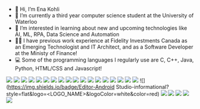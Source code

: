 - 👋 Hi, I’m Ena Kohli
- 🌱 I’m currently a third year computer science student at the University of Waterloo
- 👀 I’m interested in learning about new and upcoming technologies like AI, ML, RPA, Data Science and Automation
- 👩‍🎓 I have previous work experience at Fidelity Investments Canada as an Emerging Technologist and IT Architect, and as a Software Developer at the Ministy of Finance!
- 💻 Some of the programming languages I regularly use are C, C++, Java, Python, HTML/CSS and Javascript!

![](https://img.shields.io/badge/OS-macOS-informational?style=flat&logo=<LOGO_NAME>&logoColor=white&color=blue)
![](https://img.shields.io/badge/OS-Windows-informational?style=flat&logo=<LOGO_NAME>&logoColor=white&color=blue)
![](https://img.shields.io/badge/Code-C++-informational?style=flat&logo=<LOGO_NAME>&logoColor=white&color=2bbc8a)
![](https://img.shields.io/badge/Code-Java-informational?style=flat&logo=<LOGO_NAME>&logoColor=white&color=2bbc8a)
![](https://img.shields.io/badge/Code-JavaFX-informational?style=flat&logo=<LOGO_NAME>&logoColor=white&color=2bbc8a)
![](https://img.shields.io/badge/Code-Kotlin-informational?style=flat&logo=<LOGO_NAME>&logoColor=white&color=2bbc8a)
![](https://img.shields.io/badge/Code-Python-informational?style=flat&logo=<LOGO_NAME>&logoColor=white&color=2bbc8a)
![](https://img.shields.io/badge/Code-HTML-informational?style=flat&logo=<LOGO_NAME>&logoColor=white&color=2bbc8a)
![](https://img.shields.io/badge/Code-CSS-informational?style=flat&logo=<LOGO_NAME>&logoColor=white&color=2bbc8a)
![](https://img.shields.io/badge/Code-Javascript-informational?style=flat&logo=<LOGO_NAME>&logoColor=white&color=2bbc8a)
![](https://img.shields.io/badge/Code-JQuery-informational?style=flat&logo=<LOGO_NAME>&logoColor=white&color=2bbc8a)
![](https://img.shields.io/badge/Code-JSON-informational?style=flat&logo=<LOGO_NAME>&logoColor=white&color=2bbc8a)
![](https://img.shields.io/badge/Code-AJAX-informational?style=flat&logo=<LOGO_NAME>&logoColor=white&color=2bbc8a)
![](https://img.shields.io/badge/Code-React-informational?style=flat&logo=<LOGO_NAME>&logoColor=white&color=2bbc8a)
![](https://img.shields.io/badge/Code-SQL-informational?style=flat&logo=<LOGO_NAME>&logoColor=white&color=2bbc8a)
![](https://img.shields.io/badge/Platform-J2EE-informational?style=flat&logo=<LOGO_NAME>&logoColor=white&color=purple)
![](https://img.shields.io/badge/Editor-Vim-informational?style=flat&logo=<LOGO_NAME>&logoColor=white&color=red)
![](https://img.shields.io/badge/Editor-IntelliJ-informational?style=flat&logo=<LOGO_NAME>&logoColor=white&color=red)
![](https://img.shields.io/badge/Editor-Android Studio-informational?style=flat&logo=<LOGO_NAME>&logoColor=white&color=red)
![](https://img.shields.io/badge/TextEditor-VSCode-informational?style=flat&logo=<LOGO_NAME>&logoColor=white&color=red)
![](https://img.shields.io/badge/TextEditor-Eclipse-informational?style=flat&logo=<LOGO_NAME>&logoColor=white&color=red)
![](https://img.shields.io/badge/Tools-AWS-informational?style=flat&logo=<LOGO_NAME>&logoColor=white&color=pink)
![](https://img.shields.io/badge/Tools-Figma-informational?style=flat&logo=<LOGO_NAME>&logoColor=white&color=pink)
![](https://img.shields.io/badge/Tools-Git-informational?style=flat&logo=<LOGO_NAME>&logoColor=white&color=pink)

<!---
enakohli/enakohli is a ✨ special ✨ repository because its `README.md` (this file) appears on your GitHub profile.
You can click the Preview link to take a look at your changes.
--->
